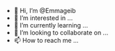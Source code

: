 - 👋 Hi, I’m @Emmageib
- 👀 I’m interested in ...
- 🌱 I’m currently learning ...
- 💞️ I’m looking to collaborate on ...
- 📫 How to reach me ...

<!---
Emmageib/Emmageib is a ✨ special ✨ repository because its `README.md` (this file) appears on your GitHub profile.
You can click the Preview link to take a look at your changes.
--->

